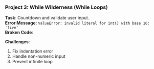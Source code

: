 ### **Project 3: While Wilderness (While Loops)**
**Task**: Countdown and validate user input.  
**Error Message**: `ValueError: invalid literal for int() with base 10: 'five'`  
**Broken Code**:


**Challenges**:
1. Fix indentation error
2. Handle non-numeric input
3. Prevent infinite loop
